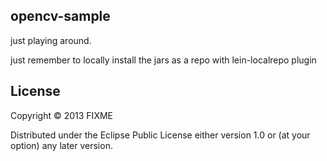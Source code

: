 ## opencv-sample

just playing around.

just remember to locally install the jars as a repo with lein-localrepo plugin

## License

Copyright © 2013 FIXME

Distributed under the Eclipse Public License either version 1.0 or (at
your option) any later version.

